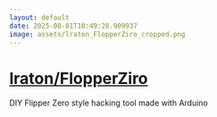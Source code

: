 ```yaml
---
layout: default
date: 2025-08-01T10:49:28.909937
image: assets/lraton_FlopperZiro_cropped.png
---
```


# [lraton/FlopperZiro](https://github.com/lraton/FlopperZiro)

DIY Flipper Zero style hacking tool made with Arduino
